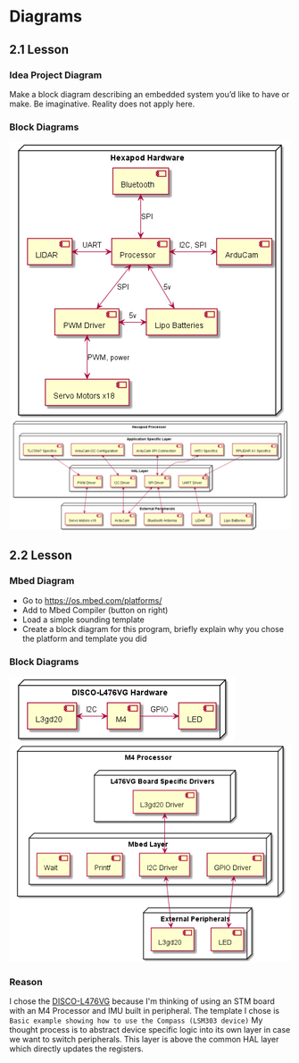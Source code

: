 # Diagrams

## 2.1 Lesson
### Idea Project Diagram
Make a block diagram describing an embedded system you’d like to have or make. Be
imaginative. Reality does not apply here.

### Block Diagrams
![Hardware Block Diagram](imaginary_hardware_diagram.png?raw=true "Hardware Block Diagram")
![Software Block Diagram](imaginary_software_diagram.png?raw=true "Software Block Diagram")

## 2.2 Lesson
### Mbed Diagram
- Go to https://os.mbed.com/platforms/
- Add to Mbed Compiler (button on right)
- Load a simple sounding template
- Create a block diagram for this program, briefly explain why you chose the platform
and template you did

### Block Diagrams
![Hardware Block Diagram](mbed_hardware_diagram.png?raw=true "Hardware Block Diagram")
![Software Block Diagram](mbed_software_diagram.png?raw=true "Software Block Diagram")

### Reason
I chose the [DISCO-L476VG](https://os.mbed.com/platforms/ST-Discovery-L476VG/) because I'm thinking of using an STM board with an M4 Processor and IMU built in peripheral. The template I chose is `Basic example showing how to use the Compass (LSM303 device)` My thought process is to abstract device specific logic into its own layer in case we want to switch peripherals. This layer is above the common HAL layer which directly updates the registers.